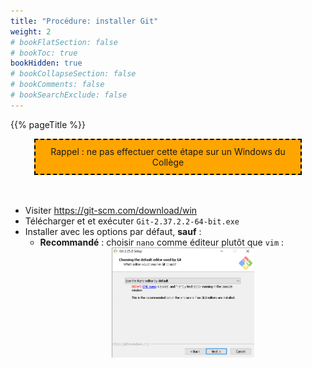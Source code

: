 ```yaml
---
title: "Procédure: installer Git"
weight: 2
# bookFlatSection: false
# bookToc: true
bookHidden: true
# bookCollapseSection: false
# bookComments: false
# bookSearchExclude: false
---
```


{{% pageTitle %}}

<center>
<div style="background-color:orange;width:80%;border:2px dashed black;padding:10px">
Rappel&nbsp;: ne pas effectuer cette étape sur un Windows du Collège
</div>
</center>

<br>
<br>


* Visiter <a href="https://git-scm.com/download/win" target="_blank">https://git-scm.com/download/win</a>
* Télécharger et et exécuter `Git-2.37.2.2-64-bit.exe`
* Installer avec les options par défaut, **sauf**&nbsp;:
	* **Recommandé**&nbsp;: choisir `nano` comme éditeur plutôt que `vim`&nbsp;:
        <center>
        <img width="50%" src="git_vim.png"/>
        </center>




